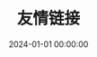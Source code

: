 ---
title: 友情链接
date: 2024-01-01 00:00:00
type: links
data: links
banner: true
cover: /img/blog.hq.webp
---